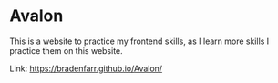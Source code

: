 # Avalon
This is a website to practice my frontend skills, as I learn more skills I practice them on this website.

Link: https://bradenfarr.github.io/Avalon/
